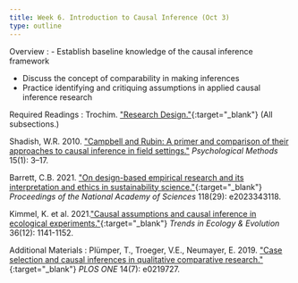 ```yaml
---
title: Week 6. Introduction to Causal Inference (Oct 3)
type: outline
---
```


Overview
: - Establish baseline knowledge of the causal inference framework
  - Discuss the concept of comparability in making inferences
  - Practice identifying and critiquing assumptions in applied causal inference research

Required Readings
: Trochim. ["Research Design."](https://conjointly.com/kb/research-design/){:target="_blank"} (All subsections.)

  Shadish, W.R. 2010. ["Campbell and Rubin: A primer and comparison of their approaches to causal inference in field settings."](https://doi.org/10.1037/a0015916) _Psychological Methods_ 15(1): 3–17.
  
  Barrett, C.B. 2021. ["On design-based empirical research and its interpretation and ethics in sustainability science."](https://doi.org/10.1073/pnas.2023343118){:target="_blank"} _Proceedings of the National Academy of Sciences_ 118(29): e2023343118.
  
  Kimmel, K. et al. 2021.["Causal assumptions and causal inference in ecological experiments."](https://doi.org/10.1016/j.tree.2021.08.008){:target="_blank"} _Trends in Ecology & Evolution_ 36(12): 1141-1152.

Additional Materials
: Plümper, T., Troeger, V.E., Neumayer, E. 2019. ["Case selection and causal inferences in qualitative comparative research."](https://doi.org/10.1371/journal.pone.0219727){:target="_blank"} _PLOS ONE_ 14(7): e0219727.

